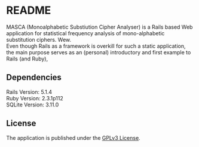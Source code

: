 # README

MASCA (Monoalphabetic Substiution Cipher Analyser)
is a Rails based Web application for statistical frequency analysis
of mono-alphabetic substitution ciphers. Wew. </br>
Even though Rails as a framework is overkill for such a static application,
the main purpose serves as an (personal) introductory and first example to Rails (and Ruby),

## Dependencies
Rails Version: 5.1.4 </br>
Ruby Version: 2.3.1p112 </br>
SQLite Version: 3.11.0

## License
The application is published under the [GPLv3 License](https://www.gnu.org/licenses/gpl-3.0.html).
